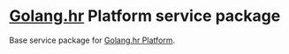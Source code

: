 # [Golang.hr] Platform service package
Base service package for [Golang.hr Platform].



[Golang.hr]: <https://github.com/golanghr>
[Golang.hr Platform]: <https://github.com/golanghr/platform>
